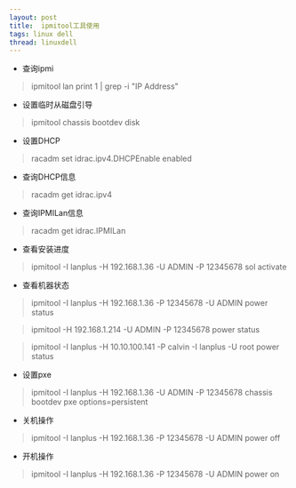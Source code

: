 ```yaml
---
layout: post
title:  ipmitool工具使用
tags: linux dell
thread: linuxdell
---
```

* 查询ipmi

> ipmitool lan print 1 \| grep -i "IP Address"

* 设置临时从磁盘引导

> ipmitool chassis bootdev disk

* 设置DHCP

> racadm set idrac.ipv4.DHCPEnable enabled

* 查询DHCP信息
> racadm get idrac.ipv4

* 查询IPMILan信息

> racadm get idrac.IPMILan

* 查看安装进度

> ipmitool -I lanplus -H 192.168.1.36  -U ADMIN -P 12345678 sol activate

* 查看机器状态

> ipmitool -I lanplus -H 192.168.1.36 -P 12345678 -U ADMIN power status

> ipmitool -H 192.168.1.214 -U ADMIN -P 12345678 power status

> ipmitool -I lanplus -H 10.10.100.141 -P calvin -I lanplus -U root power status

* 设置pxe

> ipmitool -I lanplus -H 192.168.1.36 -U ADMIN -P 12345678 chassis bootdev pxe options=persistent

* 关机操作

> ipmitool -I lanplus -H 192.168.1.36  -P 12345678 -U ADMIN power off

* 开机操作

> ipmitool -I lanplus -H 192.168.1.36 -P 12345678 -U ADMIN power on

